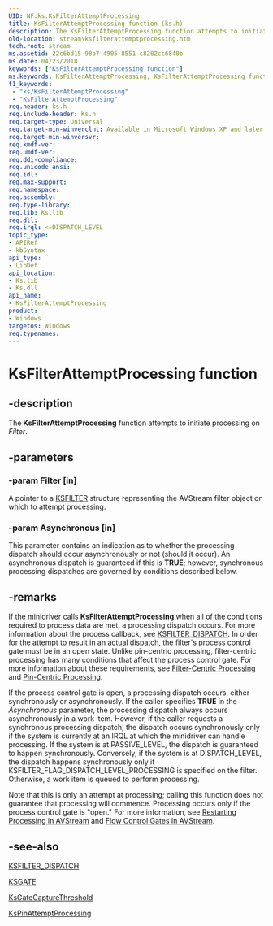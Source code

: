 ```yaml
---
UID: NF:ks.KsFilterAttemptProcessing
title: KsFilterAttemptProcessing function (ks.h)
description: The KsFilterAttemptProcessing function attempts to initiate processing on Filter.
old-location: stream\ksfilterattemptprocessing.htm
tech.root: stream
ms.assetid: 22c6bd15-98b7-4905-8551-c8202cc6840b
ms.date: 04/23/2018
keywords: ["KsFilterAttemptProcessing function"]
ms.keywords: KsFilterAttemptProcessing, KsFilterAttemptProcessing function [Streaming Media Devices], avfunc_ee888474-cf0c-4b23-b8a2-f1e7491db8fd.xml, ks/KsFilterAttemptProcessing, stream.ksfilterattemptprocessing
f1_keywords:
 - "ks/KsFilterAttemptProcessing"
 - "KsFilterAttemptProcessing"
req.header: ks.h
req.include-header: Ks.h
req.target-type: Universal
req.target-min-winverclnt: Available in Microsoft Windows XP and later operating systems and DirectX 8.0 and later DirectX versions.
req.target-min-winversvr: 
req.kmdf-ver: 
req.umdf-ver: 
req.ddi-compliance: 
req.unicode-ansi: 
req.idl: 
req.max-support: 
req.namespace: 
req.assembly: 
req.type-library: 
req.lib: Ks.lib
req.dll: 
req.irql: <=DISPATCH_LEVEL
topic_type:
- APIRef
- kbSyntax
api_type:
- LibDef
api_location:
- Ks.lib
- Ks.dll
api_name:
- KsFilterAttemptProcessing
product:
- Windows
targetos: Windows
req.typenames: 
---
```


# KsFilterAttemptProcessing function


## -description


The<b> KsFilterAttemptProcessing</b> function attempts to initiate processing on <i>Filter</i>.


## -parameters




### -param Filter [in]

A pointer to a <a href="https://docs.microsoft.com/windows-hardware/drivers/ddi/ks/ns-ks-_ksfilter">KSFILTER</a> structure representing the AVStream filter object on which to attempt processing.


### -param Asynchronous [in]

This parameter contains an indication as to whether the processing dispatch should occur asynchronously or not (should it occur). An asynchronous dispatch is guaranteed if this is <b>TRUE</b>; however, synchronous processing dispatches are governed by conditions described below.


## -remarks



If the minidriver calls <b>KsFilterAttemptProcessing</b> when all of the conditions required to process data are met, a processing dispatch occurs. For more information about the process callback, see <a href="https://docs.microsoft.com/windows-hardware/drivers/ddi/ks/ns-ks-_ksfilter_dispatch">KSFILTER_DISPATCH</a>. In order for the attempt to result in an actual dispatch, the filter's process control gate must be in an open state. Unlike pin-centric processing, filter-centric processing has many conditions that affect the process control gate. For more information about these requirements, see <a href="https://docs.microsoft.com/windows-hardware/drivers/stream/filter-centric-processing">Filter-Centric Processing</a> and <a href="https://docs.microsoft.com/windows-hardware/drivers/stream/pin-centric-processing">Pin-Centric Processing</a>.

If the process control gate is open, a processing dispatch occurs, either synchronously or asynchronously. If the caller specifies <b>TRUE</b> in the <i>Asynchronous</i> parameter, the processing dispatch always occurs asynchronously in a work item. However, if the caller requests a synchronous processing dispatch, the dispatch occurs synchronously only if the system is currently at an IRQL at which the minidriver can handle processing. If the system is at PASSIVE_LEVEL, the dispatch is guaranteed to happen synchronously. Conversely, if the system is at DISPATCH_LEVEL, the dispatch happens synchronously only if KSFILTER_FLAG_DISPATCH_LEVEL_PROCESSING is specified on the filter. Otherwise, a work item is queued to perform processing.

Note that this is only an attempt at processing; calling this function does not guarantee that processing will commence. Processing occurs only if the process control gate is "open." For more information, see <a href="https://docs.microsoft.com/windows-hardware/drivers/stream/restarting-processing-in-avstream">Restarting Processing in AVStream</a> and <a href="https://docs.microsoft.com/windows-hardware/drivers/stream/flow-control-gates-in-avstream">Flow Control Gates in AVStream</a>.




## -see-also




<a href="https://docs.microsoft.com/windows-hardware/drivers/ddi/ks/ns-ks-_ksfilter_dispatch">KSFILTER_DISPATCH</a>



<a href="https://docs.microsoft.com/windows-hardware/drivers/ddi/ks/ns-ks-_ksgate">KSGATE</a>



<a href="https://docs.microsoft.com/windows-hardware/drivers/ddi/ks/nf-ks-ksgatecapturethreshold">KsGateCaptureThreshold</a>



<a href="https://docs.microsoft.com/windows-hardware/drivers/ddi/ks/nf-ks-kspinattemptprocessing">KsPinAttemptProcessing</a>
 

 

